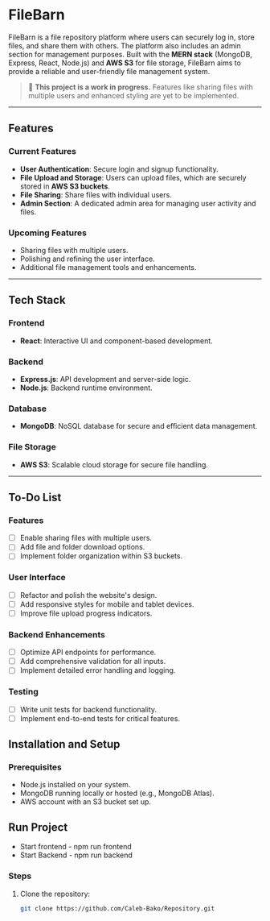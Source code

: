 # FileBarn

FileBarn is a file repository platform where users can securely log in, store files, and share them with others. The platform also includes an admin section for management purposes. Built with the **MERN stack** (MongoDB, Express, React, Node.js) and **AWS S3** for file storage, FileBarn aims to provide a reliable and user-friendly file management system.

> 🚧 **This project is a work in progress.** Features like sharing files with multiple users and enhanced styling are yet to be implemented.

---

## Features

### Current Features
- **User Authentication**: Secure login and signup functionality.
- **File Upload and Storage**: Users can upload files, which are securely stored in **AWS S3 buckets**.
- **File Sharing**: Share files with individual users.
- **Admin Section**: A dedicated admin area for managing user activity and files.

### Upcoming Features
- Sharing files with multiple users.
- Polishing and refining the user interface.
- Additional file management tools and enhancements.

---

## Tech Stack

### Frontend
- **React**: Interactive UI and component-based development.

### Backend
- **Express.js**: API development and server-side logic.
- **Node.js**: Backend runtime environment.

### Database
- **MongoDB**: NoSQL database for secure and efficient data management.

### File Storage
- **AWS S3**: Scalable cloud storage for secure file handling.

---
## To-Do List

### Features
- [ ] Enable sharing files with multiple users.
- [ ] Add file and folder download options.
- [ ] Implement folder organization within S3 buckets.

### User Interface
- [ ] Refactor and polish the website's design.
- [ ] Add responsive styles for mobile and tablet devices.
- [ ] Improve file upload progress indicators.

### Backend Enhancements
- [ ] Optimize API endpoints for performance.
- [ ] Add comprehensive validation for all inputs.
- [ ] Implement detailed error handling and logging.

### Testing
- [ ] Write unit tests for backend functionality.
- [ ] Implement end-to-end tests for critical features.

## Installation and Setup

### Prerequisites
- Node.js installed on your system.
- MongoDB running locally or hosted (e.g., MongoDB Atlas).
- AWS account with an S3 bucket set up.

## Run Project
- Start frontend - npm run frontend
- Start Backend - npm run backend


### Steps
1. Clone the repository:
   ```bash
   git clone https://github.com/Caleb-Bako/Repository.git
